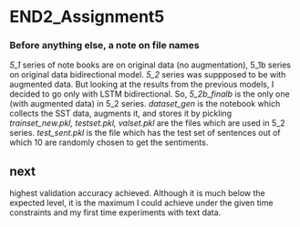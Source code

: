 # END2_Assignment5
### Before anything else, a note on file names
*5_1* series of note books are on original data (no augmentation), 5_1b series on original data bidirectional model. 
*5_2* series was suppposed to be with augmented data. But looking at the results from the previous models, I decided to go only with LSTM bidirectional. 
So, *5_2b_finalb* is the only one (with augmented data) in 5_2 series.
*dataset_gen* is the notebook which collects the SST data, augments it, and stores it by pickling
*trainset_new.pkl, testset.pkl, valset.pkl* are the files which are used in 5_2 series.
*test_sent.pkl* is the file which has the test set of sentences out of which 10 are randomly chosen to get the sentiments.

## next
 highest validation accuracy achieved. 
Although it is much below the expected level, it is the maximum I could achieve under the given time constraints and my first time experiments with text data.
